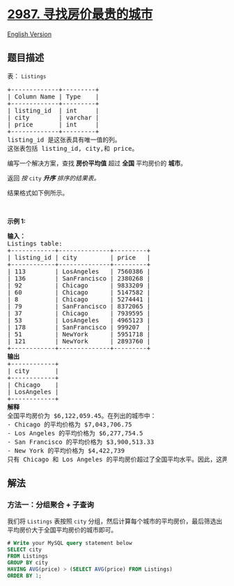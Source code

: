 # [2987. 寻找房价最贵的城市](https://leetcode.cn/problems/find-expensive-cities)

[English Version](/solution/2900-2999/2987.Find%20Expensive%20Cities/README_EN.md)

<!-- tags:数据库 -->

## 题目描述

<!-- 这里写题目描述 -->

<p>表：&nbsp;<code>Listings</code></p>

<pre>
+-------------+---------+
| Column Name | Type    |
+-------------+---------+
| listing_id  | int     |
| city        | varchar |
| price       | int     |
+-------------+---------+
listing_id 是这张表具有唯一值的列。
这张表包括 listing_id, city,和 price。
</pre>

<p>编写一个解决方案，查找 <strong>房价平均值</strong> 超过 <strong>全国</strong> 平均房价的 <strong>城市</strong>。</p>

<p>返回 <em>按&nbsp;</em><code>city</code><em> </em><em><strong>升序</strong> 排序的结果表。</em></p>

<p>结果格式如下例所示。</p>

<p>&nbsp;</p>

<p><b>示例 1:</b></p>

<pre>
<b>输入：</b>
Listings table:
+------------+--------------+---------+
| listing_id | city         | price   | 
+------------+--------------+---------+
| 113        | LosAngeles   | 7560386 | 
| 136        | SanFrancisco | 2380268 |     
| 92         | Chicago      | 9833209 | 
| 60         | Chicago      | 5147582 | 
| 8          | Chicago      | 5274441 |  
| 79         | SanFrancisco | 8372065 | 
| 37         | Chicago      | 7939595 | 
| 53         | LosAngeles   | 4965123 | 
| 178        | SanFrancisco | 999207  | 
| 51         | NewYork      | 5951718 | 
| 121        | NewYork      | 2893760 | 
+------------+--------------+---------+
<b>输出</b>
+------------+
| city       | 
+------------+
| Chicago    | 
| LosAngeles |  
+------------+
<b>解释</b>
全国平均房价为 $6,122,059.45。在列出的城市中：
- Chicago 的平均价格为 $7,043,706.75
- Los Angeles 的平均价格为 $6,277,754.5
- San Francisco 的平均价格为 $3,900,513.33
- New York 的平均价格为 $4,422,739
只有 Chicago 和 Los Angeles 的平均房价超过了全国平均水平。因此，这两个城市包含在输出表中。输出表按城市名称升序排序。
</pre>

## 解法

### 方法一：分组聚合 + 子查询

我们将 `Listings` 表按照 `city` 分组，然后计算每个城市的平均房价，最后筛选出平均房价大于全国平均房价的城市即可。

<!-- tabs:start -->

```sql
# Write your MySQL query statement below
SELECT city
FROM Listings
GROUP BY city
HAVING AVG(price) > (SELECT AVG(price) FROM Listings)
ORDER BY 1;
```

<!-- tabs:end -->

<!-- end -->
